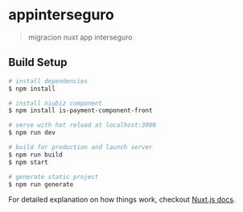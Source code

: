 # appinterseguro

> migracion nuxt app interseguro

## Build Setup

``` bash
# install dependencies
$ npm install

# install niubiz component
$ npm install is-payment-component-front

# serve with hot reload at localhost:3000
$ npm run dev

# build for production and launch server
$ npm run build
$ npm start

# generate static project
$ npm run generate
```

For detailed explanation on how things work, checkout [Nuxt.js docs](https://nuxtjs.org).
